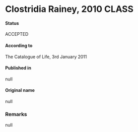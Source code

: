# Clostridia Rainey, 2010 CLASS

#### Status
ACCEPTED

#### According to
The Catalogue of Life, 3rd January 2011

#### Published in
null

#### Original name
null

### Remarks
null
